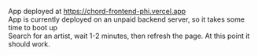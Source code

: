 App deployed at https://chord-frontend-phi.vercel.app <br />
App is currently deployed on an unpaid backend server, so it takes some time to boot up <br />
Search for an artist, wait 1-2 minutes, then refresh the page. At this point it should work.
